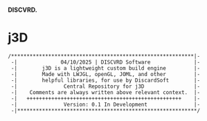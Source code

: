 <h4>DISCVRD. </h4>
<h1>j3D</h1>

```/***********************************************************|-``` <br>
``` -|              04/10/2025 | DISCVRD Software              |-``` <br>
``` -|        j3D is a lightweight custom build engine         |-``` <br>
``` -|        Made with LWJGL, openGL, JOML, and other         |-``` <br>
``` -|        helpful libraries, for use by DiscardSoft        |-``` <br>
``` -|               Central Repository for j3D                |-``` <br>
``` -|    Comments are always written above relevant context.  |-``` <br>
``` -|   ++++++++++++++++++++++++++++++++++++++++++++++++++    |-``` <br>
``` -|               Version: 0.1 In Development               |-``` <br>
``` -|**********************************************************/``` <br>
